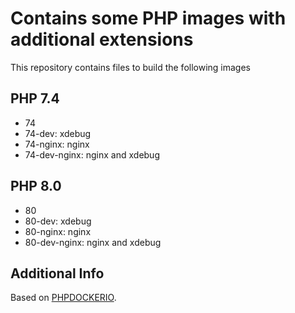 # Contains some PHP images with additional extensions

This repository contains files to build the following images

## PHP 7.4

- 74
- 74-dev: xdebug
- 74-nginx: nginx
- 74-dev-nginx: nginx and xdebug

## PHP 8.0

- 80
- 80-dev: xdebug
- 80-nginx: nginx
- 80-dev-nginx: nginx and xdebug

## Additional Info

Based on [PHPDOCKERIO](https://hub.docker.com/u/phpdockerio).